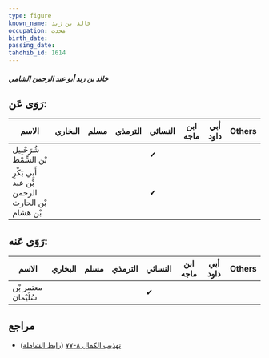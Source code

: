```yaml
---
type: figure
known_name: خالد بن زيد
occupation: محدث
birth_date:
passing_date:
tahdhib_id: 1614
---
```

##### خالد بن زيد أبو عبد الرحمن الشامي

## رَوَى عَن:
| الاسم                                           | البخاري | مسلم | الترمذي | النسائي | ابن ماجه | أبي داود | Others |
| ----------------------------------------------- | ------- | ---- | ------- | ------- | -------- | -------- | ------ |
| شُرَحْبِيل بْن السِّمْط                         |         |      |         | ✔       |          |          |        |
| أَبِي بَكْرِ بْن عبد الرحمن بْن الحارث بْن هشام |         |      |         | ✔       |          |          |        |
## رَوَى عَنه:
| الاسم               | البخاري | مسلم | الترمذي | النسائي | ابن ماجه | أبي داود | Others |
| ------------------- | ------- | ---- | ------- | ------- | -------- | -------- | ------ |
| معتمر بْن سُلَيْمان |         |      |         | ✔       |          |          |        |
## مراجع
- [تهذيب الكمال ٨-٧٧](obsidian://open?vault=Tahdhib-al-Kamal&file=Figures/١٦١٤-خالد%20بن%20زيد%20أبو%20عبد%20الرحمن%20الشامي) ([رابط الشاملة](https://shamela.ws/book/3722/3788))